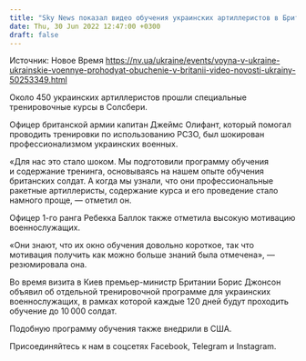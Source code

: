 ```yaml
---
title: "Sky News показал видео обучения украинских артиллеристов в Британии, их профессионализм шокировал офицеров"
date: Thu, 30 Jun 2022 12:47:00 +0300
draft: false
---
```

Источник: Новое Время https://nv.ua/ukraine/events/voyna-v-ukraine-ukrainskie-voennye-prohodyat-obuchenie-v-britanii-video-novosti-ukrainy-50253349.html


 Около 450 украинских артиллеристов прошли специальные тренировочные курсы в Солсбери.

Офицер британской армии капитан Джеймс Олифант, который помогал проводить тренировки по использованию РСЗО, был шокирован профессионализмом украинских военных.

«Для нас это стало шоком. Мы подготовили программу обучения и содержание тренинга, основываясь на нашем опыте обучения британских солдат. А когда мы узнали, что они профессиональные ракетные артиллеристы, содержание курса и его проведение стало намного проще, — отметил он.

Офицер 1-го ранга Ребекка Баллок также отметила высокую мотивацию военнослужащих.

«Они знают, что их окно обучения довольно короткое, так что мотивация получить как можно больше знаний была отмечена», — резюмировала она.

Во время визита в Киев премьер-министр Британии Борис Джонсон объявил об отдельной тренировочной программе для украинских военнослужащих, в рамках которой каждые 120 дней будут проходить обучение до 10 000 солдат.

 Подобную программу обучения также внедрили в США.

Присоединяйтесь к нам в соцсетях Facebook, Telegram и Instagram.
